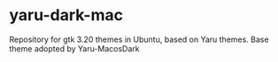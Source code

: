 # yaru-dark-mac
Repository for gtk 3.20 themes in Ubuntu, based on Yaru themes. Base theme adopted by Yaru-MacosDark
